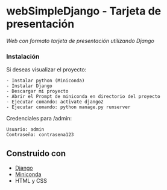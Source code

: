 # webSimpleDjango - Tarjeta de presentación
_Web con formato tarjeta de presentación utilizando Django_

### Instalación

Si deseas visualizar el proyecto:
```
- Instalar python (Miniconda)
- Instalar Django
- Descargar mi proyecto
- Abrir el Prompt de miniconda en directorio del proyecto
- Ejecutar comando: activate django2
- Ejecutar comando: python manage.py runserver
```
Credenciales para /admin:

```
Usuario: admin
Contraseña: contrasena123
```
## Construido con

* [Django](https://www.djangoproject.com/)
* [Miniconda](https://docs.conda.io/en/latest/miniconda.html) 
* HTML y CSS

